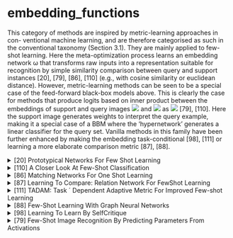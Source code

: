 # embedding_functions

This category of methods are inspired by metric-learning approaches in con- ventional machine learning, and are therefore categorised as such in the conventional taxonomy (Section 3.1). They are mainly applied to few-shot learning. Here the meta-optimization process learns an embedding network ω that transforms raw inputs into a representation suitable for recognition by simple similarity comparison between query and support instances [20], [79], [86], [110] (e.g., with cosine similarity or euclidean distance). However, metric-learning methods can be seen to be a
special case of the feed-forward black-box models above. This is clearly the case for methods that produce logits based on inner product between the embeddings of support and query images
<img src="https://render.githubusercontent.com/render/math?math=x_{s}"> and 
<img src="https://render.githubusercontent.com/render/math?math=x_{q}"> as
<img src="https://render.githubusercontent.com/render/math?math=x_{s} \text { and } x_{q} \text { as } g_{\omega}^{T}\left(x_{q}\right) g_{\omega}\left(x_{s}\right)">
 [79], [110].
Here the support image generates weights to interpret the query example, making it a special case of a BBM where the ‘hypernetwork’ generates a linear classifier for the query set. Vanilla methods in this family have been further enhanced by making the embedding task-conditional [98], [111] or learning a more elaborate comparison metric [87], [88].
<!-- REFERENCE -->


<details>
<summary>[20] Prototypical Networks For Few Shot Learning</summary>
<br>
<!-- (prototypical_networks_for_few_shot_learning.md) -->

# prototypical_networks_for_few_shot_learning.md

<!-- REFERENCE -->


[Prototypical Networks For Few Shot Learning](../papers/prototypical_networks_for_few_shot_learning.md)

</details>



<details>
<summary>[110] A Closer Look At Few-Shot Classification</summary>
<br>
<!-- (a_closer_look_at_few_shot_classification.md) -->

# a_closer_look_at_few_shot_classification.md

<!-- REFERENCE -->


[A Closer Look At Few-Shot Classification](../papers/a_closer_look_at_few_shot_classification.md)

</details>



<details>
<summary>[86] Matching Networks For One Shot Learning</summary>
<br>
<!-- (matching_networks_for_one_shot_learning.md) -->

# matching_networks_for_one_shot_learning.md

<!-- REFERENCE -->


[Matching Networks For One Shot Learning](../papers/matching_networks_for_one_shot_learning.md)

</details>



<details>
<summary>[87] Learning To Compare: Relation Network For FewShot Learning</summary>
<br>
<!-- (learning_to_compare_relation_network_for_fewshot_learning.md) -->

# learning_to_compare_relation_network_for_fewshot_learning.md

<!-- REFERENCE -->


[Learning To Compare: Relation Network For FewShot Learning](../papers/learning_to_compare_relation_network_for_fewshot_learning.md)

</details>



<details>
<summary>[111] TADAM: Task ´ Dependent Adaptive Metric For Improved Few-shot Learning</summary>
<br>
<!-- (tadam_task_dependent_adaptive_metric_for_improved_few_shot_learning.md) -->

# tadam_task_dependent_adaptive_metric_for_improved_few_shot_learning.md

<!-- REFERENCE -->


[TADAM: Task ´ Dependent Adaptive Metric For Improved Few-shot Learning](../papers/tadam_task_dependent_adaptive_metric_for_improved_few_shot_learning.md)

</details>



<details>
<summary>[88] Few-Shot Learning With Graph Neural Networks</summary>
<br>
<!-- (few_shot_learning_with_graph_neural_networks.md) -->

# few_shot_learning_with_graph_neural_networks.md

<!-- REFERENCE -->


[Few-Shot Learning With Graph Neural Networks](../papers/few_shot_learning_with_graph_neural_networks.md)

</details>



<details>
<summary>[98] Learning To Learn By SelfCritique</summary>
<br>
<!-- (learning_to_learn_by_selfcritique.md) -->

# learning_to_learn_by_selfcritique.md

<!-- REFERENCE -->


[Learning To Learn By SelfCritique](../papers/learning_to_learn_by_selfcritique.md)

</details>



<details>
<summary>[79] Few-Shot Image Recognition By Predicting Parameters From Activations</summary>
<br>
<!-- (few_shot_image_recognition_by_predicting_parameters_from_activations.md) -->

# few_shot_image_recognition_by_predicting_parameters_from_activations.md

<!-- REFERENCE -->


[Few-Shot Image Recognition By Predicting Parameters From Activations](../papers/few_shot_image_recognition_by_predicting_parameters_from_activations.md)

</details>

